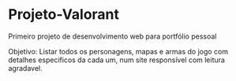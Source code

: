 # Projeto-Valorant
Primeiro projeto de desenvolvimento web para portfólio pessoal

Objetivo:
Listar todos os personagens, mapas e armas do jogo com detalhes especificos da cada um, num site responsível com leitura agradavel.
